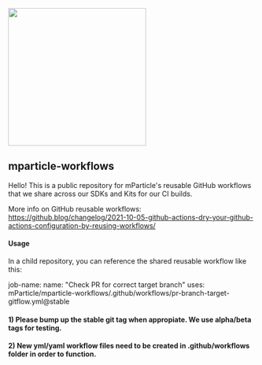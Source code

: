 <img src="https://static.mparticle.com/sdk/mp_logo_black.svg" width="280">

## mparticle-workflows

Hello! This is a public repository for mParticle's reusable GitHub workflows that we share across our SDKs and Kits for our CI builds.

More info on GitHub reusable workflows: https://github.blog/changelog/2021-10-05-github-actions-dry-your-github-actions-configuration-by-reusing-workflows/

#### Usage

In a child repository, you can reference the shared reusable workflow like this:

job-name:
    name: "Check PR for correct target branch"
    uses: mParticle/mparticle-workflows/.github/workflows/pr-branch-target-gitflow.yml@stable
    
    
#### 1) Please bump up the stable git tag when appropiate.  We use alpha/beta tags for testing. 
#### 2) New yml/yaml workflow files need to be created in .github/workflows folder in order to function. 
